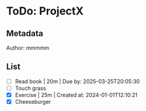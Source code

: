 # ToDo: ProjectX
## Metadata
Author: mmmmm

## List
- [ ] Read book | 20m | Due by: 2025-03-25T20:05:30
- [ ] Touch grass
- [x] Exercise | 25m | Created at: 2024-01-01T12:10:21
- [x] Cheeseburger